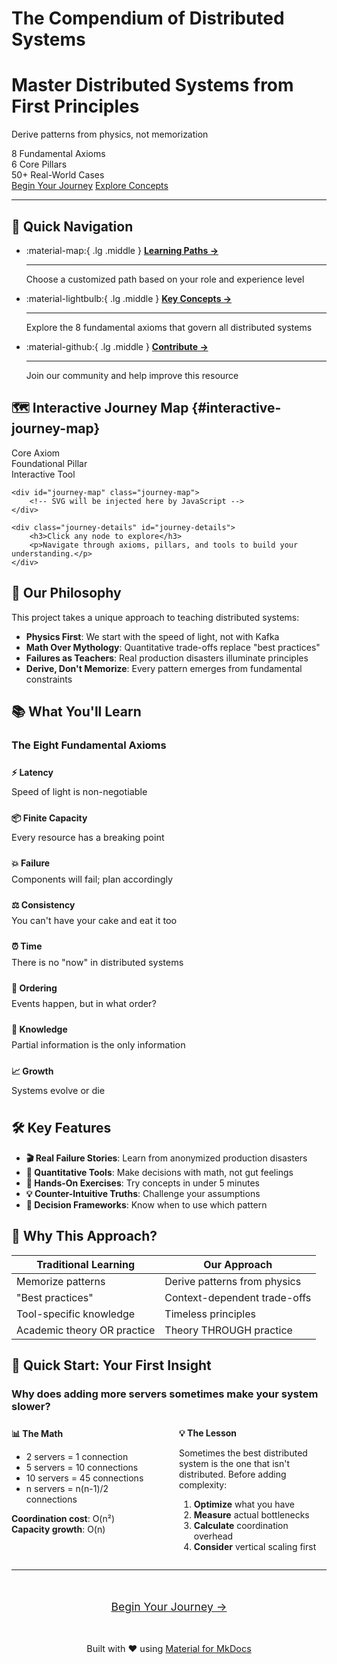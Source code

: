 # The Compendium of Distributed Systems

<div class="hero-container">
  <div class="hero-animation">
    <canvas id="network-visualization"></canvas>
  </div>
  <div class="hero-content">
    <h1 class="hero-title">Master Distributed Systems from <span class="highlight">First Principles</span></h1>
    <p class="hero-subtitle">Derive patterns from physics, not memorization</p>
    <div class="hero-stats">
      <div class="stat-item">
        <span class="stat-number">8</span>
        <span class="stat-label">Fundamental Axioms</span>
      </div>
      <div class="stat-item">
        <span class="stat-number">6</span>
        <span class="stat-label">Core Pillars</span>
      </div>
      <div class="stat-item">
        <span class="stat-number">50+</span>
        <span class="stat-label">Real-World Cases</span>
      </div>
    </div>
    <div class="hero-cta">
      <a href="introduction/" class="hero-button primary">Begin Your Journey</a>
      <a href="#interactive-journey-map" class="hero-button secondary">Explore Concepts</a>
    </div>
  </div>
</div>

---

## 🚀 Quick Navigation

<div class="grid cards" markdown>

- :material-map:{ .lg .middle } **[Learning Paths →](introduction/roadmap.md)**

    ---

    Choose a customized path based on your role and experience level

- :material-lightbulb:{ .lg .middle } **[Key Concepts →](#what-youll-learn)**

    ---

    Explore the 8 fundamental axioms that govern all distributed systems

- :material-github:{ .lg .middle } **[Contribute →](https://github.com/deepaucksharma/DStudio)**

    ---

    Join our community and help improve this resource

</div>

## 🗺️ Interactive Journey Map {#interactive-journey-map}

<div id="journey-map-container">
    <div class="journey-legend">
        <div class="legend-item">
            <span class="legend-dot axiom"></span>
            <span>Core Axiom</span>
        </div>
        <div class="legend-item">
            <span class="legend-dot pillar"></span>
            <span>Foundational Pillar</span>
        </div>
        <div class="legend-item">
            <span class="legend-dot tool"></span>
            <span>Interactive Tool</span>
        </div>
    </div>
    
    <div id="journey-map" class="journey-map">
        <!-- SVG will be injected here by JavaScript -->
    </div>
    
    <div class="journey-details" id="journey-details">
        <h3>Click any node to explore</h3>
        <p>Navigate through axioms, pillars, and tools to build your understanding.</p>
    </div>
</div>


## 🎯 Our Philosophy

This project takes a unique approach to teaching distributed systems:

- **Physics First**: We start with the speed of light, not with Kafka
- **Math Over Mythology**: Quantitative trade-offs replace "best practices"
- **Failures as Teachers**: Real production disasters illuminate principles
- **Derive, Don't Memorize**: Every pattern emerges from fundamental constraints


## 📚 What You'll Learn

<div class="axiom-box animate-fadeIn">

### The Eight Fundamental Axioms

<div style="display: grid; grid-template-columns: repeat(auto-fit, minmax(250px, 1fr)); gap: 1rem; margin-top: 1.5rem;">

<div>
<h4 style="color: var(--primary-color); margin: 0;">⚡ Latency</h4>
<p style="margin: 0.5rem 0; font-size: 0.9rem;">Speed of light is non-negotiable</p>
</div>

<div>
<h4 style="color: var(--primary-color); margin: 0;">📦 Finite Capacity</h4>
<p style="margin: 0.5rem 0; font-size: 0.9rem;">Every resource has a breaking point</p>
</div>

<div>
<h4 style="color: var(--primary-color); margin: 0;">💥 Failure</h4>
<p style="margin: 0.5rem 0; font-size: 0.9rem;">Components will fail; plan accordingly</p>
</div>

<div>
<h4 style="color: var(--primary-color); margin: 0;">⚖️ Consistency</h4>
<p style="margin: 0.5rem 0; font-size: 0.9rem;">You can't have your cake and eat it too</p>
</div>

<div>
<h4 style="color: var(--primary-color); margin: 0;">⏰ Time</h4>
<p style="margin: 0.5rem 0; font-size: 0.9rem;">There is no "now" in distributed systems</p>
</div>

<div>
<h4 style="color: var(--primary-color); margin: 0;">🔄 Ordering</h4>
<p style="margin: 0.5rem 0; font-size: 0.9rem;">Events happen, but in what order?</p>
</div>

<div>
<h4 style="color: var(--primary-color); margin: 0;">🧩 Knowledge</h4>
<p style="margin: 0.5rem 0; font-size: 0.9rem;">Partial information is the only information</p>
</div>

<div>
<h4 style="color: var(--primary-color); margin: 0;">📈 Growth</h4>
<p style="margin: 0.5rem 0; font-size: 0.9rem;">Systems evolve or die</p>
</div>

</div>

</div>

## 🛠️ Key Features

- **🎬 Real Failure Stories**: Learn from anonymized production disasters
- **🧮 Quantitative Tools**: Make decisions with math, not gut feelings
- **🔧 Hands-On Exercises**: Try concepts in under 5 minutes
- **💡 Counter-Intuitive Truths**: Challenge your assumptions
- **🎯 Decision Frameworks**: Know when to use which pattern

## 🌟 Why This Approach?

| Traditional Learning | Our Approach |
|---------------------|--------------|
| Memorize patterns | Derive patterns from physics |
| "Best practices" | Context-dependent trade-offs |
| Tool-specific knowledge | Timeless principles |
| Academic theory OR practice | Theory THROUGH practice |

## 🚦 Quick Start: Your First Insight

<div class="truth-box">

### Why does adding more servers sometimes make your system slower?

<div style="display: grid; grid-template-columns: 1fr 1fr; gap: 2rem; margin-top: 1.5rem;">

<div>
<h4 style="margin: 0 0 0.5rem 0;">📊 The Math</h4>

- 2 servers = 1 connection
- 5 servers = 10 connections  
- 10 servers = 45 connections
- n servers = n(n-1)/2 connections

**Coordination cost**: O(n²)  
**Capacity growth**: O(n)
</div>

<div>
<h4 style="margin: 0 0 0.5rem 0;">💡 The Lesson</h4>

Sometimes the best distributed system is the one that isn't distributed. Before adding complexity:

1. **Optimize** what you have
2. **Measure** actual bottlenecks
3. **Calculate** coordination overhead
4. **Consider** vertical scaling first
</div>

</div>

</div>


---

<div style="text-align: center; margin: 3rem 0;">
    <a href="introduction/index.md" class="md-button md-button--primary" style="font-size: 1.1rem; padding: 0.8rem 2rem;">
        Begin Your Journey →
    </a>
</div>

<div style="text-align: center; color: var(--md-default-fg-color--light); font-size: 0.9rem; margin-top: 2rem;">
    Built with ❤️ using <a href="https://squidfunk.github.io/mkdocs-material/">Material for MkDocs</a>
</div>

